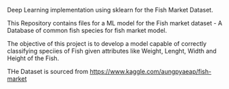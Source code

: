 Deep Learning implementation using sklearn for the Fish Market Dataset.

This Repository contains files for a ML model for the Fish market dataset - A Database of common fish species for 
fish market model. 

The objective of this project is to develop a model capable of correctly classifying speciies of Fish given attributes like Weight, Lenght, Width and Height of the Fish.

THe Dataset is sourced from https://www.kaggle.com/aungpyaeap/fish-market
